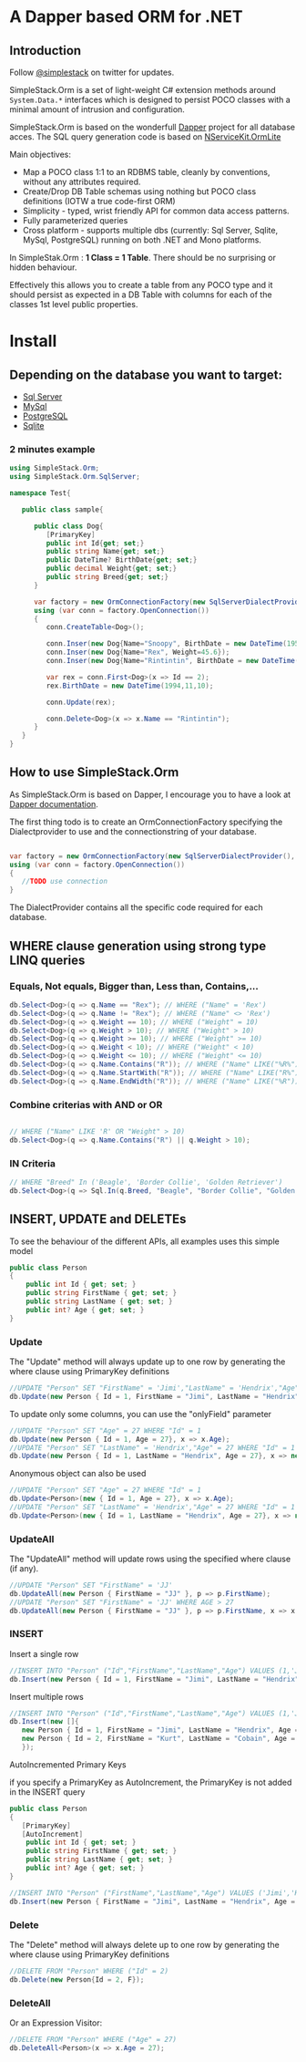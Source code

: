 # A Dapper based ORM for .NET

## Introduction

Follow [@simplestack](http://twitter.com/servicestack) on twitter for updates.

SimpleStack.Orm is a set of light-weight C# extension methods around `System.Data.*` interfaces which is designed to persist POCO classes with a minimal amount of intrusion and configuration.

SimpleStack.Orm is based on the wonderfull [Dapper](https://github.com/StackExchange/dapper-dot-net/) project for all database acces. The SQL query generation code is based on [NServiceKit.OrmLite](https://github.com/NServiceKit/NServiceKit.OrmLite)

Main objectives:

  * Map a POCO class 1:1 to an RDBMS table, cleanly by conventions, without any attributes required.
  * Create/Drop DB Table schemas using nothing but POCO class definitions (IOTW a true code-first ORM)
  * Simplicity - typed, wrist friendly API for common data access patterns.
  * Fully parameterized queries
  * Cross platform - supports multiple dbs (currently: Sql Server, Sqlite, MySql, PostgreSQL) running on both .NET and Mono platforms.

In SimpleStak.Orm : **1 Class = 1 Table**. There should be no surprising or hidden behaviour.

Effectively this allows you to create a table from any POCO type and it should persist as expected in a DB Table with columns for each of the classes 1st level public properties.

# Install

## Depending on the database you want to target:

  - [Sql Server](http://nuget.org/List/Packages/ServiceStack.OrmLite.SqlServer)
  - [MySql](http://nuget.org/List/Packages/ServiceStack.OrmLite.MySql)
  - [PostgreSQL](http://nuget.org/List/Packages/ServiceStack.OrmLite.PostgreSQL)
  - [Sqlite](http://nuget.org/packages/ServiceStack.OrmLite.Sqlite.Mono)

### 2 minutes example

```csharp
using SimpleStack.Orm;
using SimpleStack.Orm.SqlServer;

namespace Test{

   public class sample{

      public class Dog{
         [PrimaryKey]
         public int Id{get; set;}
         public string Name{get; set;}
         public DateTime? BirthDate{get; set;}
         public decimal Weight{get; set;}
         public string Breed{get; set;}
      }

      var factory = new OrmConnectionFactory(new SqlServerDialectProvider(), "server=...");
      using (var conn = factory.OpenConnection())
      {
         conn.CreateTable<Dog>();

         conn.Inser(new Dog{Name="Snoopy", BirthDate = new DateTime(1950,10,01), Weight=25.4});
         conn.Inser(new Dog{Name="Rex", Weight=45.6});
         conn.Inser(new Dog{Name="Rintintin", BirthDate = new DateTime(1918,09,13), Weight=2});

         var rex = conn.First<Dog>(x => Id == 2);
         rex.BirthDate = new DateTime(1994,11,10);

         conn.Update(rex);

         conn.Delete<Dog>(x => x.Name == "Rintintin");
      }
   }
}
```

## How to use SimpleStack.Orm

As SimpleStack.Orm is based on Dapper, I encourage you to have a look at [Dapper documentation](https://github.com/StackExchange/dapper-dot-net/blob/master/Readme.md).

The first thing todo is to create an OrmConnectionFactory specifying the Dialectprovider to use and the connectionstring of your database.

```csharp

var factory = new OrmConnectionFactory(new SqlServerDialectProvider(), "server=...");
using (var conn = factory.OpenConnection())
{
   //TODO use connection
}
```

The DialectProvider contains all the specific code required for each database.

## WHERE clause generation using strong type LINQ queries

### Equals, Not equals, Bigger than, Less than, Contains,...

```csharp
db.Select<Dog>(q => q.Name == "Rex"); // WHERE ("Name" = 'Rex')
db.Select<Dog>(q => q.Name != "Rex"); // WHERE ("Name" <> 'Rex')
db.Select<Dog>(q => q.Weight == 10); // WHERE ("Weight" = 10)
db.Select<Dog>(q => q.Weight > 10); // WHERE ("Weight" > 10)
db.Select<Dog>(q => q.Weight >= 10); // WHERE ("Weight" >= 10)
db.Select<Dog>(q => q.Weight < 10); // WHERE ("Weight" < 10)
db.Select<Dog>(q => q.Weight <= 10); // WHERE ("Weight" <= 10)
db.Select<Dog>(q => q.Name.Contains("R")); // WHERE ("Name" LIKE("%R%"))
db.Select<Dog>(q => q.Name.StartWith("R")); // WHERE ("Name" LIKE("R%"))
db.Select<Dog>(q => q.Name.EndWidth("R")); // WHERE ("Name" LIKE("%R"))

```

### Combine criterias with AND or OR

```csharp

// WHERE ("Name" LIKE 'R' OR "Weight" > 10)
db.Select<Dog>(q => q.Name.Contains("R") || q.Weight > 10);

```

### IN Criteria

```csharp
// WHERE "Breed" In ('Beagle', 'Border Collie', 'Golden Retriever')
db.Select<Dog>(q => Sql.In(q.Breed, "Beagle", "Border Collie", "Golden Retriever"));
```

## INSERT, UPDATE and DELETEs

To see the behaviour of the different APIs, all examples uses this simple model

```csharp
public class Person
{
	public int Id { get; set; }
	public string FirstName { get; set; }
	public string LastName { get; set; }
	public int? Age { get; set; }
}
```

### Update

The "Update" method will always update up to one row by generating the where clause using PrimaryKey definitions

```csharp
//UPDATE "Person" SET "FirstName" = 'Jimi',"LastName" = 'Hendrix',"Age" = 27 WHERE "Id" = 1
db.Update(new Person { Id = 1, FirstName = "Jimi", LastName = "Hendrix", Age = 27});
```

To update only some columns, you can use the "onlyField" parameter

```csharp
//UPDATE "Person" SET "Age" = 27 WHERE "Id" = 1
db.Update(new Person { Id = 1, Age = 27}, x => x.Age);
//UPDATE "Person" SET "LastName" = 'Hendrix',"Age" = 27 WHERE "Id" = 1
db.Update(new Person { Id = 1, LastName = "Hendrix", Age = 27}, x => new {x.Age, x.LastName});
```

Anonymous object can also be used

```csharp
//UPDATE "Person" SET "Age" = 27 WHERE "Id" = 1
db.Update<Person>(new { Id = 1, Age = 27}, x => x.Age);
//UPDATE "Person" SET "LastName" = 'Hendrix',"Age" = 27 WHERE "Id" = 1
db.Update<Person>(new { Id = 1, LastName = "Hendrix", Age = 27}, x => new {x.Age, x.LastName});
```

### UpdateAll

The "UpdateAll" method will update rows using the specified where clause (if any).

```csharp
//UPDATE "Person" SET "FirstName" = 'JJ'
db.UpdateAll(new Person { FirstName = "JJ" }, p => p.FirstName);
//UPDATE "Person" SET "FirstName" = 'JJ' WHERE AGE > 27
db.UpdateAll(new Person { FirstName = "JJ" }, p => p.FirstName, x => x.Age > 27);
```

### INSERT

Insert a single row

```csharp
//INSERT INTO "Person" ("Id","FirstName","LastName","Age") VALUES (1,'Jimi','Hendrix',27)
db.Insert(new Person { Id = 1, FirstName = "Jimi", LastName = "Hendrix", Age = 27 });
```

Insert multiple rows

```csharp
//INSERT INTO "Person" ("Id","FirstName","LastName","Age") VALUES (1,'Jimi','Hendrix',27)
db.Insert(new []{
   new Person { Id = 1, FirstName = "Jimi", LastName = "Hendrix", Age = 27 },
   new Person { Id = 2, FirstName = "Kurt", LastName = "Cobain", Age = 27 },
   });
```

AutoIncremented Primary Keys

if you specify a PrimaryKey as AutoIncrement, the PrimaryKey is not added in the INSERT query

```csharp
public class Person
{
   [PrimaryKey]
   [AutoIncrement]
	public int Id { get; set; }
	public string FirstName { get; set; }
	public string LastName { get; set; }
	public int? Age { get; set; }
}

//INSERT INTO "Person" ("FirstName","LastName","Age") VALUES ('Jimi','Hendrix',27)
db.Insert(new Person { FirstName = "Jimi", LastName = "Hendrix", Age = 27 });

```

### Delete

The "Delete" method will always delete up to one row by generating the where clause using PrimaryKey definitions

```csharp
//DELETE FROM "Person" WHERE ("Id" = 2)
db.Delete(new Person{Id = 2, F});
```

### DeleteAll
Or an Expression Visitor:
```csharp
//DELETE FROM "Person" WHERE ("Age" = 27)
db.DeleteAll<Person>(x => x.Age = 27);
```
